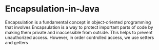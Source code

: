 # Encapsulation-in-Java
 Encapsulation is a fundamental concept in object-oriented programming that involves Encapsulation is a way to protect important parts of code by making them private and inaccessible from outside. This helps to prevent  unauthorized access. However, in order controlled access, we use setters and getters
